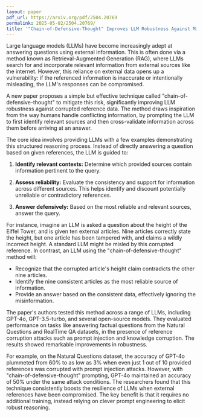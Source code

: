 ```yaml
---
layout: paper
pdf_url: https://arxiv.org/pdf/2504.20769
permalink: 2025-05-02/2504.20769/
title: '"Chain-of-Defensive-Thought" Improves LLM Robustness Against Misinformation'
---
```




Large language models (LLMs) have become increasingly adept at answering questions using external information. This is often done via a method known as Retrieval-Augmented Generation (RAG), where LLMs search for and incorporate relevant information from external sources like the internet. However, this reliance on external data opens up a vulnerability: if the referenced information is inaccurate or intentionally misleading, the LLM's responses can be compromised.

A new paper proposes a simple but effective technique called "chain-of-defensive-thought" to mitigate this risk, significantly improving LLM robustness against corrupted reference data. The method draws inspiration from the way humans handle conflicting information, by prompting the LLM to first identify relevant sources and then cross-validate information across them before arriving at an answer.

The core idea involves providing LLMs with a few examples demonstrating this structured reasoning process. Instead of directly answering a question based on given references, the LLM is guided to:

1.  **Identify relevant contexts:** Determine which provided sources contain information pertinent to the query.

2.  **Assess reliability:** Evaluate the consistency and support for information across different sources. This helps identify and discount potentially unreliable or contradictory references.

3.  **Answer defensively:** Based on the most reliable and relevant sources, answer the query.

For instance, imagine an LLM is asked a question about the height of the Eiffel Tower, and is given ten external articles. Nine articles correctly state the height, but one article has been tampered with, and claims a wildly incorrect height. A standard LLM might be misled by this corrupted reference. In contrast, an LLM using the "chain-of-defensive-thought" method will:

*   Recognize that the corrupted article's height claim contradicts the other nine articles.
*   Identify the nine consistent articles as the most reliable source of information.
*   Provide an answer based on the consistent data, effectively ignoring the misinformation.

The paper's authors tested this method across a range of LLMs, including GPT-4o, GPT-3.5-turbo, and several open-source models. They evaluated performance on tasks like answering factual questions from the Natural Questions and RealTime QA datasets, in the presence of reference corruption attacks such as prompt injection and knowledge corruption. The results showed remarkable improvements in robustness. 

For example, on the Natural Questions dataset, the accuracy of GPT-4o plummeted from 60% to as low as 3% when even just 1 out of 10 provided references was corrupted with prompt injection attacks. However, with "chain-of-defensive-thought" prompting, GPT-4o maintained an accuracy of 50% under the same attack conditions. The researchers found that this technique consistently boosts the resilience of LLMs when external references have been compromised. The key benefit is that it requires no additional training, instead relying on clever prompt engineering to elicit robust reasoning.